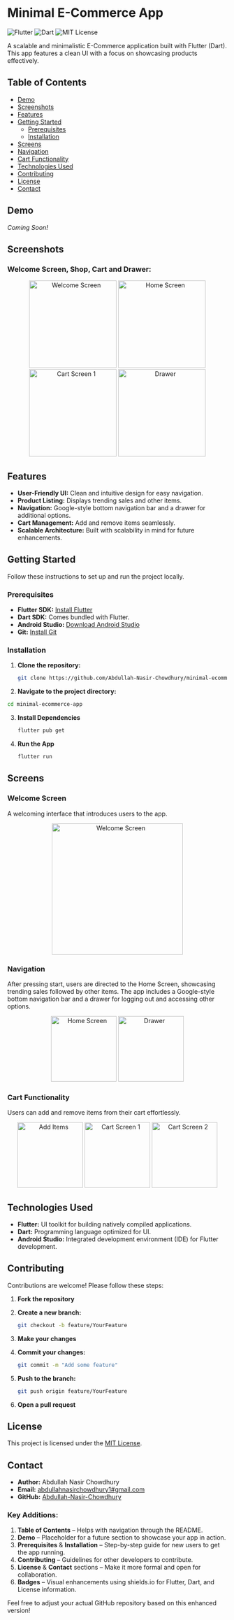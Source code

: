 # Minimal E-Commerce App

![Flutter](https://img.shields.io/badge/Flutter-02569B?logo=flutter&logoColor=white)
![Dart](https://img.shields.io/badge/Dart-0175C2?logo=dart&logoColor=white)
![MIT License](https://img.shields.io/badge/License-MIT-blue.svg)

A scalable and minimalistic E-Commerce application built with Flutter (Dart). This app features a clean UI with a focus on showcasing products effectively.

## Table of Contents

- [Demo](#demo)
- [Screenshots](#screenshots)
- [Features](#features)
- [Getting Started](#getting-started)
  - [Prerequisites](#prerequisites)
  - [Installation](#installation)
- [Screens](#screens)
- [Navigation](#navigation)
- [Cart Functionality](#cart-functionality)
- [Technologies Used](#technologies-used)
- [Contributing](#contributing)
- [License](#license)
- [Contact](#contact)

## Demo

*Coming Soon!*

## Screenshots

### Welcome Screen, Shop, Cart and Drawer: 
<p align="center">
  <img src="https://github.com/Abdullah-Nasir-Chowdhury/minimal-ecommerce-app/blob/master/github_images/welcomescreen.png?raw=true" alt="Welcome Screen" width="200">
  <img src="https://github.com/Abdullah-Nasir-Chowdhury/minimal-ecommerce-app/blob/master/github_images/homescreen.png?raw=true" alt="Home Screen" width="200">
  <img src="https://github.com/Abdullah-Nasir-Chowdhury/minimal-ecommerce-app/blob/master/github_images/cartscreen.png?raw=true" alt="Cart Screen 1" width="200">
  <img src="https://github.com/Abdullah-Nasir-Chowdhury/minimal-ecommerce-app/blob/master/github_images/drawer.png?raw=true" alt="Drawer" width="200"> 
  
</p>

## Features

- **User-Friendly UI:** Clean and intuitive design for easy navigation.
- **Product Listing:** Displays trending sales and other items.
- **Navigation:** Google-style bottom navigation bar and a drawer for additional options.
- **Cart Management:** Add and remove items seamlessly.
- **Scalable Architecture:** Built with scalability in mind for future enhancements.

## Getting Started

Follow these instructions to set up and run the project locally.

### Prerequisites

- **Flutter SDK:** [Install Flutter](https://flutter.dev/docs/get-started/install)
- **Dart SDK:** Comes bundled with Flutter.
- **Android Studio:** [Download Android Studio](https://developer.android.com/studio)
- **Git:** [Install Git](https://git-scm.com/downloads)

### Installation

1. **Clone the repository:**

   ```bash
   git clone https://github.com/Abdullah-Nasir-Chowdhury/minimal-ecommerce-app.git

2. **Navigate to the project directory:**
  ```bash
  cd minimal-ecommerce-app
```

3. **Install Dependencies**
   ```bash
   flutter pub get
   ```
4. **Run the App**
   ```bash
   flutter run
   ```
## Screens

### Welcome Screen

A welcoming interface that introduces users to the app.

<p align="center">
  <img src="https://github.com/Abdullah-Nasir-Chowdhury/minimal-ecommerce-app/blob/master/github_images/welcomescreen.png?raw=true" alt="Welcome Screen" width="300">
</p>

### Navigation

After pressing start, users are directed to the Home Screen, showcasing trending sales followed by other items. The app includes a Google-style bottom navigation bar and a drawer for logging out and accessing other options.

<p align="center">
  <img src="https://github.com/Abdullah-Nasir-Chowdhury/minimal-ecommerce-app/blob/master/github_images/homescreen.png?raw=true" alt="Home Screen" width="150">
  <img src="https://github.com/Abdullah-Nasir-Chowdhury/minimal-ecommerce-app/blob/master/github_images/drawer.png?raw=true" alt="Drawer" width="150">
</p>

### Cart Functionality

Users can add and remove items from their cart effortlessly.

<p align="center">
  <img src="https://github.com/Abdullah-Nasir-Chowdhury/minimal-ecommerce-app/blob/master/github_images/itemadding.png?raw=true" alt="Add Items" width="150">
  <img src="https://github.com/Abdullah-Nasir-Chowdhury/minimal-ecommerce-app/blob/master/github_images/cartscreen.png?raw=true" alt="Cart Screen 1" width="150">
  <img src="https://github.com/Abdullah-Nasir-Chowdhury/minimal-ecommerce-app/blob/master/github_images/cartscreen2.png?raw=true" alt="Cart Screen 2" width="150">
</p>

## Technologies Used

- **Flutter:** UI toolkit for building natively compiled applications.
- **Dart:** Programming language optimized for UI.
- **Android Studio:** Integrated development environment (IDE) for Flutter development.

## Contributing

Contributions are welcome! Please follow these steps:

1. **Fork the repository**

2. **Create a new branch:**

    ```bash
    git checkout -b feature/YourFeature
    ```

3. **Make your changes**

4. **Commit your changes:**

    ```bash
    git commit -m "Add some feature"
    ```

5. **Push to the branch:**

    ```bash
    git push origin feature/YourFeature
    ```

6. **Open a pull request**

## License

This project is licensed under the [MIT License](LICENSE).

## Contact

- **Author:** Abdullah Nasir Chowdhury
- **Email:** [abdullahnasirchowdhury1#gmail.com](mailto:abdullahnasirchowdhury1@gmail.com)
- **GitHub:** [Abdullah-Nasir-Chowdhury](https://github.com/Abdullah-Nasir-Chowdhury)


### Key Additions:
1. **Table of Contents** – Helps with navigation through the README.
2. **Demo** – Placeholder for a future section to showcase your app in action.
3. **Prerequisites** & **Installation** – Step-by-step guide for new users to get the app running.
4. **Contributing** – Guidelines for other developers to contribute.
5. **License** & **Contact** sections – Make it more formal and open for collaboration.
6. **Badges** – Visual enhancements using shields.io for Flutter, Dart, and License information.

Feel free to adjust your actual GitHub repository based on this enhanced version!

